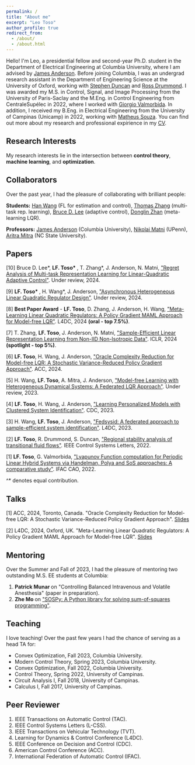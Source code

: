 ```yaml
---
permalink: /
title: "About me"
excerpt: "Leo Toso"
author_profile: true
redirect_from: 
  - /about/
  - /about.html
---
```


Hello! I'm Leo, a presidential fellow and second-year Ph.D. student in the Department of Electrical Engineering at Columbia University, where I am advised by [James Anderson](https://www.columbia.edu/~ja3451/). Before joining Columbia, I was an undergrad research assistant in the Department of Engineering Science at the University of Oxford, working with [Stephen Duncan](https://scholar.google.com/citations?user=l99dKkMAAAAJ&hl=en) and [Ross Drummond](https://scholar.google.com/citations?user=7eI7h3UAAAAJ&hl=en). I was awarded my M.S. in Control, Signal, and Image Processing from the University of Paris-Saclay and the M.Eng. in Control Engineering from CentraleSupélec in 2022, where I worked with [Giorgio Valmorbida](https://scholar.google.com/citations?user=FgtzOj0AAAAJ&hl=en). In addition, I received my B.Eng. in Electrical Engineering from the University of Campinas (Unicamp) in 2022, working with [Matheus Souza](https://scholar.google.com/citations?user=DeQYj8QAAAAJ&hl=en). You can find out more about my research and professional expirience in my [CV](https://drive.google.com/file/d/1KMEcRGXyzPxKzNBeniAHbScL-8E_HuDe/view?usp=sharing). 



Research Interests
------

My research interests lie in the intersection between <b>control theory</b>, <b>machine learning</b>, and <b>optimization</b>. 


Collaborators
------
Over the past year, I had the pleasure of collaborating with brilliant people:

<b>Students:</b> [Han Wang](https://scholar.google.com/citations?user=ALzWbZQAAAAJ&hl=en) (FL for estimation and control), [Thomas Zhang](https://thomaszh3.github.io/) (multi-task rep. learning), [Bruce D. Lee](https://brucedlee.github.io/) (adaptive control), [Donglin Zhan](https://scholar.google.com/citations?hl=en&user=SkUje2YAAAAJ&view_op=list_works&sortby=pubdate) (meta-learning LQR). 


<b>Professors:</b> [James Anderson](https://www.columbia.edu/~ja3451/) (Columbia University), [Nikolai Matni](https://nikolaimatni.github.io/) (UPenn), [Aritra Mitra](https://amitra2.wordpress.ncsu.edu/) (NC State University).


Papers
------

[10] Bruce D. Lee*, <b> LF. Toso* </b>, T. Zhang*, J. Anderson, N. Matni, ["Regret Analysis of Multi-task Representation Learning for Linear-Quadratic Adaptive Control"](https://arxiv.org/pdf/2407.05781). Under review, 2024. 

[9] <b> LF. Toso* </b>, H. Wang*, J. Anderson, ["Asynchronous Heterogeneous Linear Quadratic Regulator Design"](https://arxiv.org/abs/2404.09061). Under review, 2024. 

[8] **Best Paper Award** - <b>LF. Toso</b>, D. Zhang, J. Anderson, H. Wang, ["Meta-Learning Linear Quadratic Regulators: A Policy Gradient MAML Approach for Model-free LQR"](https://arxiv.org/abs/2401.14534). L4DC, 2024 <b>(oral - top 7.5%)</b>.

[7] T. Zhang, <b>LF. Toso</b>, J. Anderson, N. Matni, ["Sample-Efficient Linear Representation Learning from Non-IID Non-Isotropic Data"](https://openreview.net/forum?id=Tr3fZocrI6). ICLR, 2024 <b>(spotlight - top 5%)</b>. 

[6] <b>LF. Toso</b>, H. Wang, J. Anderson, ["Oracle Complexity Reduction for Model-free LQR: A Stochastic Variance-Reduced Policy Gradient Approach"](https://arxiv.org/abs/2309.10679). ACC, 2024. 

[5] H. Wang, <b>LF. Toso</b>, A. Mitra, J. Anderson, ["Model-free Learning with Heterogeneous Dynamical Systems: A Federated LQR Approach"](https://arxiv.org/abs/2308.11743). Under review, 2023.

[4] <b>LF. Toso</b>, H. Wang, J. Anderson, ["Learning Personalized Models with Clustered System Identification"](https://ieeexplore.ieee.org/document/10383950). CDC, 2023. 

[3] H. Wang, <b>LF. Toso</b>, J. Anderson, ["Fedsysid: A federated approach to sample-efficient system identification"](https://proceedings.mlr.press/v211/wang23d.html). L4DC, 2023. 

[2] <b>LF. Toso</b>, R. Drummond, S. Duncan, ["Regional stability analysis of transitional fluid flows"](https://ieeexplore.ieee.org/abstract/document/9687846). IEEE Control Systems Letters, 2022. 

[1] <b>LF. Toso</b>, G. Valmorbida, ["Lyapunov Function computation for Periodic Linear Hybrid Systems via Handelman, Polya and SoS approaches: A comparative study"](https://www.sciencedirect.com/science/article/pii/S2405896322011880). IFAC CAO, 2022.

^* denotes equal contribution.


Talks
------

[1] ACC, 2024, Toronto, Canada. "Oracle Complexity Reduction for Model-free LQR: A Stochastic Variance-Reduced Policy Gradient Approach". [Slides](https://drive.google.com/file/d/1Zjq_FQUcZF56CQwwYLmxBAdUmRFKSm2X/view?usp=share_link) 

[2] L4DC, 2024, Oxford, UK. "Meta-Learning Linear Quadratic Regulators: A Policy Gradient MAML Approach for Model-free LQR". [Slides](https://drive.google.com/file/d/1rTwlscxC0k6W9D66szeOeRPGZAz82o8U/view?usp=share_link) 

Mentoring
------
Over the Summer and Fall of 2023, I had the pleasure of mentoring two outstanding M.S. EE students at Columbia:
1. <b>Patrick Munar </b> on "Controlling Balanced Intravenous and Volatile Anesthesia" (paper in preparation).
2. <b>Zhe Mo </b> on ["SOSPy: A Python library for solving sum-of-squares programming"](https://pypi.org/project/SOSPy/).


Teaching
------
I love teaching! Over the past few years I had the chance of serving as a head TA for:

<ul>
<li>  Convex Optimization, Fall 2023, Columbia University. </li>
<li> Modern Control Theory, Spring 2023, Columbia University.  </li>
<li> Convex Optimization, Fall 2022, Columbia University.  </li>
<li> Control Theory, Spring 2022, University of Campinas.  </li>
<li> Circuit Analysis I, Fall 2018, University of Campinas.  </li>
<li> Calculus I, Fall 2017, University of Campinas.  </li>

</ul>

Peer Reviewer
------
1. IEEE Transactions on Automatic Control (TAC).
2. IEEE Control Systems Letters (L-CSS).
3. IEEE Transactions on Vehicular Technology (TVT).
4. Learning for Dynamics & Control Conference (L4DC).
5. IEEE Conference on Decision and Control (CDC).
6. American Control Conference (ACC).
7. International Federation of Automatic Control (IFAC).


